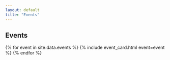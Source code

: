```yaml
---
layout: default
title: "Events"
---
```


<section class="portfolio" id="events">
    <h2 class="section_title">Events</h2>
    <div class="box portfolio_box">
        {% for event in site.data.events %}
            {% include event_card.html event=event %}
        {% endfor %}
    </div>
</section>
